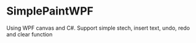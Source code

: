 # SimplePaintWPF
Using WPF canvas and C#. Support simple stech, insert text, undo, redo and clear function